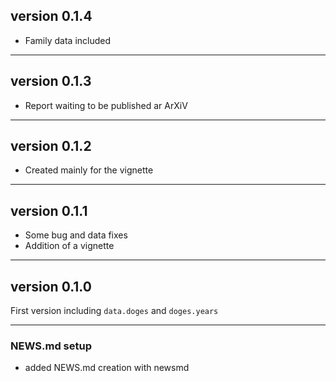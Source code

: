 ## version 0.1.4

* Family data included

---

## version 0.1.3

* Report waiting to be published ar ArXiV

---
## version 0.1.2

* Created mainly for the vignette

---

## version 0.1.1

* Some bug and data fixes
* Addition of a vignette

---

## version 0.1.0

First version including `data.doges` and `doges.years`

---



### NEWS.md setup

- added NEWS.md creation with newsmd


